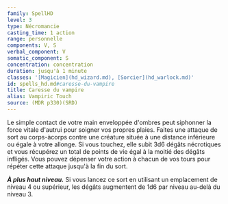 ```yaml
---
family: SpellHD
level: 3
type: Nécromancie
casting_time: 1 action
range: personnelle
components: V, S
verbal_component: V
somatic_component: S
concentration: concentration
duration: jusqu'à 1 minute
classes: '[Magicien](hd_wizard.md), [Sorcier](hd_warlock.md)'
id: spells_hd.md#caresse-du-vampire
title: Caresse du vampire
alias: Vampiric Touch
source: (MDR p330)(SRD)
---
```


Le simple contact de votre main enveloppée d'ombres peut siphonner la force vitale d'autrui pour soigner vos propres plaies. Faites une attaque de sort au corps-àcorps contre une créature située à une distance inférieure ou égale à votre allonge. Si vous touchez, elle subit 3d6 dégâts nécrotiques et vous récupérez un total de points de vie égal à la moitié des dégâts infligés. Vous pouvez dépenser votre action à chacun de vos tours pour répéter cette attaque jusqu'à la fin du sort.

**_À plus haut niveau._** Si vous lancez ce sort en utilisant un emplacement de niveau 4 ou supérieur, les dégâts augmentent de 1d6 par niveau au-delà du niveau 3.

